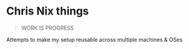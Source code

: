 # Chris Nix things

> WORK IS PROGRESS

Attempts to make my setup reusable across multiple machines & OSes
